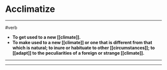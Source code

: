# Acclimatize
---
#verb
- **To get used to a new [[climate]].**
- **To make used to a new [[climate]] or one that is different from that which is natural; to inure or habituate to other [[circumstances]]; to [[adapt]] to the peculiarities of a foreign or strange [[climate]].**
---
---
